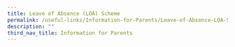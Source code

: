 ```yaml
---
title: Leave of Absence (LOA) Scheme
permalink: /useful-links/Information-for-Parents/Leave-of-Absence-LOA-Scheme/
description: ""
third_nav_title: Information for Parents
---
```

